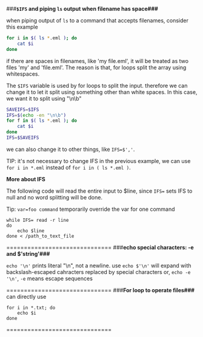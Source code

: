 ###**`$IFS` and piping `ls` output when filename has space###**

when piping output of `ls` to a command that accepts filenames, consider this example

```bash
for i in $( ls *.eml ); do
    cat $i
done
```
 if there are spaces in filenames, like 'my file.eml', it will be treated as two files 'my' and 'file.eml'. The reason is that, for loops split the array using whitespaces. 

 The `$IFS` variable is used by for loops to split the input. therefore we can change it to let it split using something other than white spaces. In this case, we want it to split using "\n\b" 

```bash
SAVEIFS=$IFS
IFS=$(echo -en "\n\b")
for f in $( ls *.eml ); do
    cat $i
done
IFS=$SAVEIFS
```
 
we can also change it to other things, like `IFS=$','`. 

TIP: it's not necessary to change IFS in the previous example, we can use `for i in *.eml` instead of `for i in ( ls *.eml )`.

**More about IFS**

The following code will read the entire input to $line, since `IFS=` sets IFS to null and no word splitting will be done.

Tip: `var=foo command` temporarily override the var for one command

```
while IFS= read -r line
do    
    echo $line
done < /path_to_text_file
```



==============================
###**echo special characters: -e and $'string'###**

`echo '\n'` prints literal "\n", not a newline.
use `echo $'\n'` will expand with backslash-escaped cahracters replaced by special characters
or, `echo -e '\n'`, `-e` means escape sequences

==============================
###**For loop to operate files###**
can directly use 
```basht
for i in *.txt; do
    echo $i
done
```
==============================
